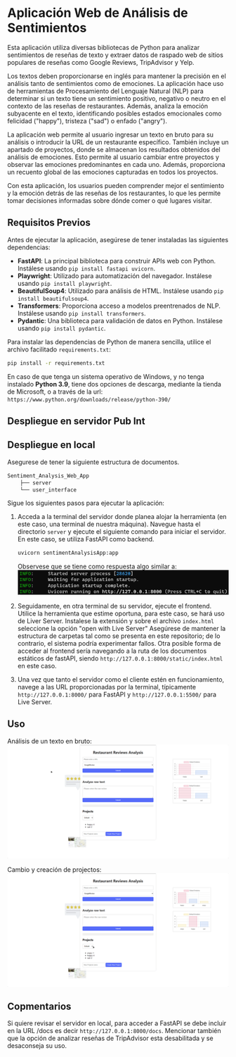 # Aplicación Web de Análisis de Sentimientos

Esta aplicación utiliza diversas bibliotecas de Python para analizar sentimientos de reseñas de texto y extraer datos de raspado web de sitios populares de reseñas como Google Reviews, TripAdvisor y Yelp.

Los textos deben proporcionarse en inglés para mantener la precisión en el análisis tanto de sentimientos como de emociones. La aplicación hace uso de herramientas de Procesamiento del Lenguaje Natural (NLP) para determinar si un texto tiene un sentimiento positivo, negativo o neutro en el contexto de las reseñas de restaurantes. Además, analiza la emoción subyacente en el texto, identificando posibles estados emocionales como felicidad ("happy"), tristeza ("sad") o enfado ("angry").

La aplicación web permite al usuario ingresar un texto en bruto para su análisis o introducir la URL de un restaurante específico. También incluye un apartado de proyectos, donde se almacenan los resultados obtenidos del análisis de emociones. Esto permite al usuario cambiar entre proyectos y observar las emociones predominantes en cada uno. Además, proporciona un recuento global de las emociones capturadas en todos los proyectos.

Con esta aplicación, los usuarios pueden comprender mejor el sentimiento y la emoción detrás de las reseñas de los restaurantes, lo que les permite tomar decisiones informadas sobre dónde comer o qué lugares visitar.

## Requisitos Previos

Antes de ejecutar la aplicación, asegúrese de tener instaladas las siguientes dependencias:

- **FastAPI**: La principal biblioteca para construir APIs web con Python. Instálese usando `pip install fastapi uvicorn`.
- **Playwright**: Utilizado para automatización del navegador. Instálese usando `pip install playwright`.
- **BeautifulSoup4**: Utilizado para análisis de HTML. Instálese usando `pip install beautifulsoup4`.
- **Transformers**: Proporciona acceso a modelos preentrenados de NLP. Instálese usando `pip install transformers`.
- **Pydantic**: Una biblioteca para validación de datos en Python. Instálese usando `pip install pydantic`.

Para instalar las dependencias de Python de manera sencilla, utilice el archivo facilitado `requirements.txt`:

```bash
pip install -r requirements.txt
```

En caso de que tenga un sistema operativo de Windows, y no tenga instalado **Python 3.9**, tiene dos opciones de descarga, mediante la tienda de Microsoft, o a través de la url: `https://www.python.org/downloads/release/python-390/`

## Despliegue en servidor Pub Int


## Despliegue en local

Asegurese de tener la siguiente estructura de documentos.

```
Sentiment_Analysis_Web_App
    ├── server
    └── user_interface
```

Sigue los siguientes pasos para ejecutar la aplicación:

1. Acceda a la terminal del servidor donde planea alojar la herramienta (en este caso, una terminal de nuestra máquina). Navegue hasta el directorio `server` y ejecute el siguiente comando para iniciar el servidor. En este caso, se utiliza FastAPI como backend.
   ```bash
   uvicorn sentimentAnalysisApp:app
   ```
   Observese que se tiene como respuesta algo similar a:
   ![ejecucion uvicorn main:app](media/uvicorn.png)
  
3. Seguidamente, en otra terminal de su servidor, ejecute el frontend. Utilice la herramienta que estime oportuna, para este caso, se hará uso de Liver Server. Instalese la extensión y sobre el archivo `index.html` seleccione la opción "open with Live Server" Asegúrese de mantener la estructura de carpetas tal como se presenta en este repositorio; de lo contrario, el sistema podría experimentar fallos. Otra posible forma de acceder al frontend sería navegando a la ruta de los documentos estáticos de fastAPI, siendo `http://127.0.0.1:8000/static/index.html` en este caso.

4. Una vez que tanto el servidor como el cliente estén en funcionamiento, navege a las URL proporcionadas por la terminal, típicamente `http://127.0.0.1:8000/` para FastAPI y `http://127.0.0.1:5500/` para Live Server.

## Uso

Análisis de un texto en bruto:
![Demo de la aplicación](media/analize_raw_text.gif)

Cambio y creación de projectos:
![Demo de la aplicación](media/project_change_and_creation.gif)

## Copmentarios

Si quiere revisar el servidor en local, para acceder a FastAPI se debe incluir en la URL /docs es decir `http://127.0.0.1:8000/docs`.
Mencionar también que la opción de analizar reseñas de TripAdvisor esta desabilitada y se desaconseja su uso.



